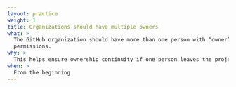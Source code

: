 ```yaml
---
layout: practice
weight: 1
title: Organizations should have multiple owners
what: >
  The GitHub organization should have more than one person with “owner”
  permissions.
why: >
  This helps ensure ownership continuity if one person leaves the project.
when: >
  From the beginning
---
```

